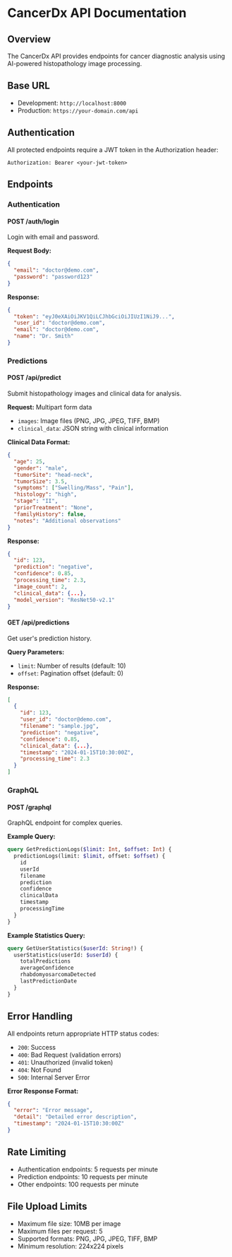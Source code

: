 # CancerDx API Documentation

## Overview
The CancerDx API provides endpoints for cancer diagnostic analysis using AI-powered histopathology image processing.

## Base URL
- Development: `http://localhost:8000`
- Production: `https://your-domain.com/api`

## Authentication
All protected endpoints require a JWT token in the Authorization header:
```
Authorization: Bearer <your-jwt-token>
```

## Endpoints

### Authentication

#### POST /auth/login
Login with email and password.

**Request Body:**
```json
{
  "email": "doctor@demo.com",
  "password": "password123"
}
```

**Response:**
```json
{
  "token": "eyJ0eXAiOiJKV1QiLCJhbGciOiJIUzI1NiJ9...",
  "user_id": "doctor@demo.com",
  "email": "doctor@demo.com",
  "name": "Dr. Smith"
}
```

### Predictions

#### POST /api/predict
Submit histopathology images and clinical data for analysis.

**Request:** Multipart form data
- `images`: Image files (PNG, JPG, JPEG, TIFF, BMP)
- `clinical_data`: JSON string with clinical information

**Clinical Data Format:**
```json
{
  "age": 25,
  "gender": "male",
  "tumorSite": "head-neck",
  "tumorSize": 3.5,
  "symptoms": ["Swelling/Mass", "Pain"],
  "histology": "high",
  "stage": "II",
  "priorTreatment": "None",
  "familyHistory": false,
  "notes": "Additional observations"
}
```

**Response:**
```json
{
  "id": 123,
  "prediction": "negative",
  "confidence": 0.85,
  "processing_time": 2.3,
  "image_count": 2,
  "clinical_data": {...},
  "model_version": "ResNet50-v2.1"
}
```

#### GET /api/predictions
Get user's prediction history.

**Query Parameters:**
- `limit`: Number of results (default: 10)
- `offset`: Pagination offset (default: 0)

**Response:**
```json
[
  {
    "id": 123,
    "user_id": "doctor@demo.com",
    "filename": "sample.jpg",
    "prediction": "negative",
    "confidence": 0.85,
    "clinical_data": {...},
    "timestamp": "2024-01-15T10:30:00Z",
    "processing_time": 2.3
  }
]
```

### GraphQL

#### POST /graphql
GraphQL endpoint for complex queries.

**Example Query:**
```graphql
query GetPredictionLogs($limit: Int, $offset: Int) {
  predictionLogs(limit: $limit, offset: $offset) {
    id
    userId
    filename
    prediction
    confidence
    clinicalData
    timestamp
    processingTime
  }
}
```

**Example Statistics Query:**
```graphql
query GetUserStatistics($userId: String!) {
  userStatistics(userId: $userId) {
    totalPredictions
    averageConfidence
    rhabdomyosarcomaDetected
    lastPredictionDate
  }
}
```

## Error Handling

All endpoints return appropriate HTTP status codes:
- `200`: Success
- `400`: Bad Request (validation errors)
- `401`: Unauthorized (invalid token)
- `404`: Not Found
- `500`: Internal Server Error

**Error Response Format:**
```json
{
  "error": "Error message",
  "detail": "Detailed error description",
  "timestamp": "2024-01-15T10:30:00Z"
}
```

## Rate Limiting
- Authentication endpoints: 5 requests per minute
- Prediction endpoints: 10 requests per minute
- Other endpoints: 100 requests per minute

## File Upload Limits
- Maximum file size: 10MB per image
- Maximum files per request: 5
- Supported formats: PNG, JPG, JPEG, TIFF, BMP
- Minimum resolution: 224x224 pixels